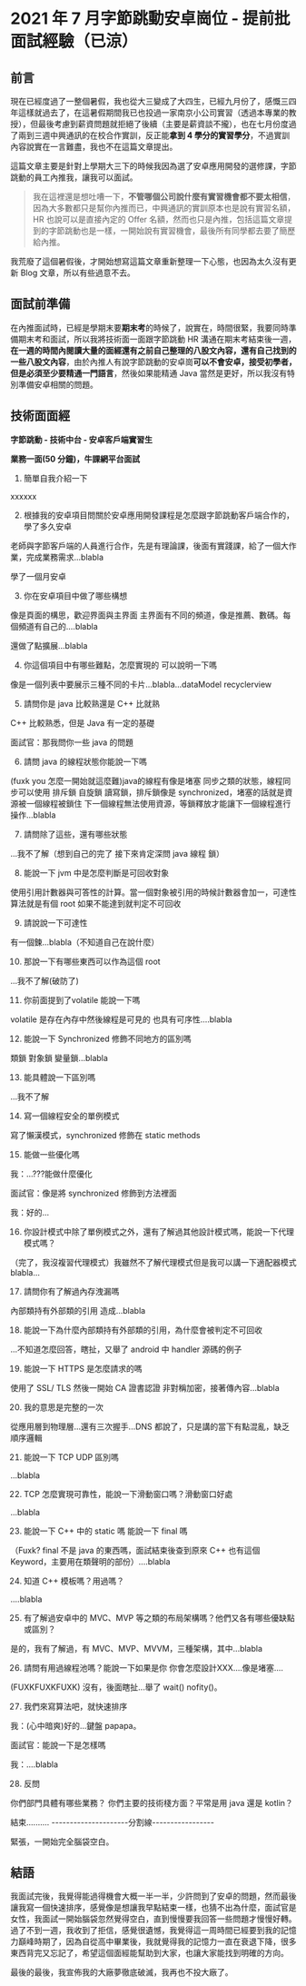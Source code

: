 # 2021 年 7 月字節跳動安卓崗位 - 提前批面試經驗（已涼）


## 前言

現在已經度過了一整個暑假，我也從大三變成了大四生，已經九月份了，感慨三四年這樣就過去了，在這暑假期間我已也投過一家南京小公司實習（透過本專業的教授），但最後考慮到薪資問題就拒絕了後續（主要是薪資談不攏），也在七月份度過了兩到三週中興通訊的在校合作實訓，反正能**拿到 4 學分的實習學分**，不過實訓內容說實在一言難盡，我也不在這篇文章提出。

這篇文章主要是針對上學期大三下的時候我因為選了安卓應用開發的選修課，字節跳動的員工內推我，讓我可以面試。

> 我在這裡還是想吐嘈一下，**不管哪個公司說什麼有實習機會都不要太相信**，因為大多數都只是幫你內推而已，中興通訊的實訓原本也是說有實習名額，HR 也說可以是直接內定的 Offer 名額，然而也只是內推，包括這篇文章提到的字節跳動也是一樣，一開始說有實習機會，最後所有同學都去要了簡歷給內推。

我荒廢了這個暑假後，才開始想寫這篇文章重新整理一下心態，也因為太久沒有更新 Blog 文章，所以有些過意不去。

## 面試前準備

在內推面試時，已經是學期末要**期末考**的時候了，說實在，時間很緊，我要同時準備期末考和面試，所以我將技術面一面跟字節跳動 HR 溝通在期末考結束後一週，**在一週的時間內閱讀大量的面經還有之前自己整理的八股文內容，還有自己找到的一些八股文內容**，由於內推人有說字節跳動的安卓崗**可以不會安卓，接受初學者，但是必須至少要精通一門語言**，然後如果能精通 Java 當然是更好，所以我沒有特別準備安卓相關的問題。

## 技術面面經

**字節跳動 - 技術中台 - 安卓客戶端實習生**

**業務一面(50 分鐘)，牛課網平台面試**

1. 簡單自我介紹一下

xxxxxx

2. 根據我的安卓項目問關於安卓應用開發課程是怎麼跟字節跳動客戶端合作的，學了多久安卓

老師與字節客戶端的人員進行合作，先是有理論課，後面有實踐課，給了一個大作業，完成業務需求...blabla

學了一個月安卓

3. 你在安卓項目中做了哪些構想

像是頁面的構思，歡迎界面與主界面 主界面有不同的頻道，像是推薦、數碼。每個頻道有自己的....blabla

還做了點擴展...blabla

4. 你這個項目中有哪些難點，怎麼實現的 可以說明一下嗎

像是一個列表中要展示三種不同的卡片...blabla...dataModel recyclerview 

5. 請問你是 java 比較熟還是 C++ 比就熟

C++ 比較熟悉，但是 Java 有一定的基礎

面試官：那我問你一些 java 的問題

6. 請問 java 的線程狀態你能說一下嗎

(fuxk you 怎麼一開始就這麼難)java的線程有像是堵塞 同步之類的狀態，線程同步可以使用 排斥鎖 自旋鎖 讀寫鎖，排斥鎖像是 synchronized，堵塞的話就是資源被一個線程被鎖住 下一個線程無法使用資源，等鎖釋放才能讓下一個線程進行操作...blabla

7. 請問除了這些，還有哪些狀態

...我不了解（想到自己的完了 接下來肯定深問 java 線程 鎖）

8. 能說一下 jvm 中是怎麼判斷是可回收對象

使用引用計數器與可答性的計算。當一個對象被引用的時候計數器會加一，可達性算法就是有個 root 如果不能達到就判定不可回收

9. 請說說一下可達性

有一個鍊...blabla（不知道自己在說什麼）

10. 那說一下有哪些東西可以作為這個 root

...我不了解(破防了)

11. 你前面提到了volatile 能說一下嗎

volatile 是存在內存中然後線程是可見的 也具有可序性....blabla

12. 能說一下 Synchronized 修飾不同地方的區別嗎

類鎖 對象鎖 變量鎖...blabla

13. 能具體說一下區別嗎

...我不了解

14. 寫一個線程安全的單例模式

寫了懶漢模式，synchronized 修飾在 static methods

15. 能做一些優化嗎

我：...???能做什麼優化

面試官：像是將 synchronized 修飾到方法裡面

我：好的...

16. 你設計模式中除了單例模式之外，還有了解過其他設計模式嗎，能說一下代理模式嗎？

（完了，我沒複習代理模式）我雖然不了解代理模式但是我可以講一下適配器模式 blabla...

17. 請問你有了解過內存洩漏嗎

內部類持有外部類的引用 造成...blabla

18. 能說一下為什麼內部類持有外部類的引用，為什麼會被判定不可回收

...不知道怎麼回答，瞎扯，又舉了 android 中 handler 源碼的例子

19. 能說一下 HTTPS 是怎麼請求的嗎

使用了 SSL/ TLS 然後一開始 CA 證書認證 非對稱加密，接著傳內容...blabla

20. 我的意思是完整的一次

從應用層到物理層...還有三次握手...DNS 都說了，只是講的當下有點混亂，缺乏順序邏輯

21. 能說一下 TCP UDP 區別嗎

...blabla

22. TCP 怎麼實現可靠性，能說一下滑動窗口嗎？滑動窗口好處

...blabla

23. 能說一下 C++ 中的 static 嗎 能說一下 final 嗎

（Fuxk? final 不是 java 的東西嗎，面試結束後查到原來 C++ 也有這個 Keyword，主要用在類聲明的部份）....blabla

24. 知道 C++ 模板嗎？用過嗎？

....blabla

25. 有了解過安卓中的 MVC、MVP 等之類的布局架構嗎？他們又各有哪些優缺點或區別？

是的，我有了解過，有 MVC、MVP、MVVM，三種架構，其中...blabla

26. 請問有用過線程池嗎？能說一下如果是你 你會怎麼設計XXX....像是堵塞....

(FUXKFUXKFUXK) 沒有，後面瞎扯...舉了 wait() nofity()。

27. 我們來寫算法吧，就快速排序

我：(心中暗爽)好的...鍵盤 papapa。

面試官：能說一下是怎樣嗎

我：....blabla

28. 反問

你們部門具體有哪些業務？
你們主要的技術棧方面？平常是用 java 還是 kotlin？

結束..........
---------------------分割線-----------------

緊張，一開始完全腦袋空白。

## 結語

我面試完後，我覺得能過得機會大概一半一半，少許問到了安卓的問題，然而最後讓我寫一個快速排序，感覺像是想讓我早點結束一樣，也猜不出為什麼，面試官是女性，我面試一開始腦袋忽然覺得空白，直到慢慢要我回答一些問題才慢慢好轉。過了不到一週，我收到了拒信，感覺很遺憾，我覺得這一周時間已經要到我的記憶力巔峰時期了，因為自從高中畢業後，我就覺得我的記憶力一直在衰退下降，很多東西背完又忘記了，希望這個面經能幫助到大家，也讓大家能找到明確的方向。

最後的最後，我宣佈我的大廠夢徹底破滅，我再也不投大廠了。
